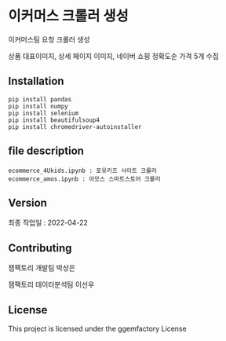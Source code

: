 # 이커머스 크롤러 생성

이커머스팀 요청 크롤러 생성

상품 대표이미지, 상세 페이지 이미지, 네이버 쇼핑 정확도순 가격 5개 수집

## Installation

```
pip install pandas
pip install numpy
pip install selenium 
pip install beautifulsoup4
pip install chromedriver-autoinstaller
```

    
## file description

```
ecommerce_4Ukids.ipynb : 포유키즈 사이트 크롤러
ecommerce_amos.ipynb : 아모스 스마트스토어 크롤러
```


## Version
최종 작업일 : 2022-04-22

## Contributing

잼팩토리 개발팀 박상은

잼팩토리 데이터분석팀 이선우



## License

This project is licensed under the ggemfactory License 

